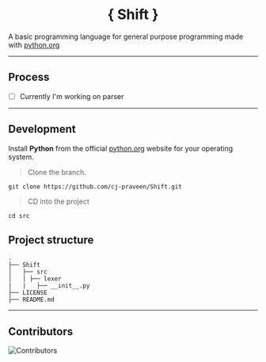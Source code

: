 <h1 align="center">{ Shift }</h1>

A basic programming language for general purpose programming made with [python.org](https://python.org/)
___

<!-- ## Write your First Prograrm

>  create a new `hello-world.shift` file and enter the following code and save the file
```js
print("Hello, World!")
```

## Executing the program

>  open your terminal and type the following command
```
Shift hello-world.shift
```
> If everything is fine, you’ll see the following message on the screen
```
Hello, World!
``` -->

## Process

- [ ] Currently I'm working on parser

___

<!-- ## Build

| OS/Architecture | Build |
| :---: | :---: |
| darwin/amd64 | ![passing](https://img.shields.io/badge/build-passing-brightgreen) |
| darwin/arm64 | ![passing](https://img.shields.io/badge/build-passing-brightgreen) |
| linux/amd64 | ![passing](https://img.shields.io/badge/build-passing-brightgreen) |
| linux/arm64 | ![passing](https://img.shields.io/badge/build-passing-brightgreen) |
| windows/amd64 | ![passing](https://img.shields.io/badge/build-passing-brightgreen) |
| windows/arm64 | ![passing](https://img.shields.io/badge/build-passing-brightgreen) | -->

## Development

Install **Python** from the official [python.org](https://python.org/) website for your operating system.

> Clone the branch.
```
git clone https://github.com/cj-praveen/Shift.git
```

> CD into the project
```
cd src
```

<!-- > Run the following command to build it
```
go build
``` -->

## Project structure

```
.
├── Shift
│   ├── src
│   | ├── lexer
|   |   ├── __init__.py
├── LICENSE
├── README.md
```
---
## Contributors

![Contributors](https://contributors-img.web.app/image?repo=cj-praveen/Shift) 
